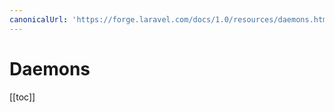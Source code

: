 ```yaml
---
canonicalUrl: 'https://forge.laravel.com/docs/1.0/resources/daemons.html'
---
```

# Daemons

[[toc]]